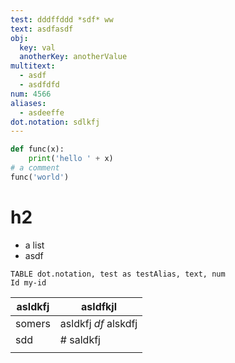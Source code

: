 ```yaml
---
test: dddffddd *sdf* ww
text: asdfasdf
obj:
  key: val
  anotherKey: anotherValue
multitext:
  - asdf
  - asdfdfd
num: 4566
aliases:
  - asdeeffe
dot.notation: sdlkfj
---
```







```python
def func(x):
	print('hello ' + x)
# a comment
func('world')
```

# h2
- a list
- asdf


```dataedit
TABLE dot.notation, test as testAlias, text, num
Id my-id
```







| asldkfj | asldfkjl                |
| ------- | ----------------------- |
| somers  | asldkfj *df*    alskdfj |
| sdd     | # saldkfj               |
|         |                         |
